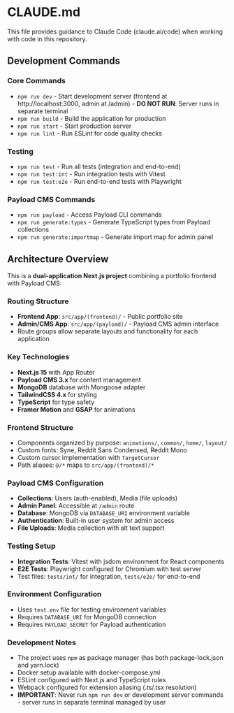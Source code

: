 # CLAUDE.md

This file provides guidance to Claude Code (claude.ai/code) when working with code in this repository.

## Development Commands

### Core Commands
- `npm run dev` - Start development server (frontend at http://localhost:3000, admin at /admin) - **DO NOT RUN**: Server runs in separate terminal
- `npm run build` - Build the application for production
- `npm run start` - Start production server
- `npm run lint` - Run ESLint for code quality checks

### Testing
- `npm run test` - Run all tests (integration and end-to-end)
- `npm run test:int` - Run integration tests with Vitest
- `npm run test:e2e` - Run end-to-end tests with Playwright

### Payload CMS Commands
- `npm run payload` - Access Payload CLI commands
- `npm run generate:types` - Generate TypeScript types from Payload collections
- `npm run generate:importmap` - Generate import map for admin panel

## Architecture Overview

This is a **dual-application Next.js project** combining a portfolio frontend with Payload CMS:

### Routing Structure
- **Frontend App**: `src/app/(frontend)/` - Public portfolio site
- **Admin/CMS App**: `src/app/(payload)/` - Payload CMS admin interface
- Route groups allow separate layouts and functionality for each application

### Key Technologies
- **Next.js 15** with App Router
- **Payload CMS 3.x** for content management
- **MongoDB** database with Mongoose adapter
- **TailwindCSS 4.x** for styling
- **TypeScript** for type safety
- **Framer Motion** and **GSAP** for animations

### Frontend Structure
- Components organized by purpose: `animations/`, `common/`, `home/`, `layout/`
- Custom fonts: Syne, Reddit Sans Condensed, Reddit Mono
- Custom cursor implementation with `TargetCursor`
- Path aliases: `@/*` maps to `src/app/(frontend)/*`

### Payload CMS Configuration
- **Collections**: Users (auth-enabled), Media (file uploads)
- **Admin Panel**: Accessible at `/admin` route
- **Database**: MongoDB via `DATABASE_URI` environment variable
- **Authentication**: Built-in user system for admin access
- **File Uploads**: Media collection with alt text support

### Testing Setup
- **Integration Tests**: Vitest with jsdom environment for React components
- **E2E Tests**: Playwright configured for Chromium with test server
- Test files: `tests/int/` for integration, `tests/e2e/` for end-to-end

### Environment Configuration
- Uses `test.env` file for testing environment variables
- Requires `DATABASE_URI` for MongoDB connection
- Requires `PAYLOAD_SECRET` for Payload authentication

### Development Notes
- The project uses `npm` as package manager (has both package-lock.json and yarn.lock)
- Docker setup available with docker-compose.yml
- ESLint configured with Next.js and TypeScript rules  
- Webpack configured for extension aliasing (.ts/.tsx resolution)
- **IMPORTANT**: Never run `npm run dev` or development server commands - server runs in separate terminal managed by user